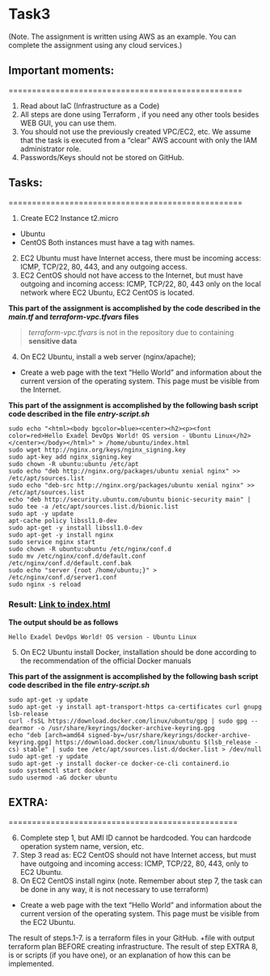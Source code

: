 # Task3
(Note. The assignment is written using AWS as an example. You can complete the assignment using any cloud services.) 

## Important moments:
==================================================

1. Read about IaC (Infrastructure as a Сode)
2. All steps are done using Terraform , if you need any other tools besides WEB GUI, you can use them. 
3. You should not use the previously created VPC/EC2, etc. We assume that the task is executed from a “clear” AWS account with only the IAM administrator role. 
4. Passwords/Keys should not be stored on GitHub.

## Tasks:
==================================================

1. Create EC2 Instance t2.micro
  - Ubuntu
  - CentOS
Both instances must have a tag with names. 
2. EC2 Ubuntu must have Internet access, there must be incoming access: ICMP, TCP/22, 80, 443, and any outgoing access. 
3. EC2 CentOS should not have access to the Internet, but must have outgoing and incoming access: ICMP, TCP/22, 80, 443 only on the local network where EC2 Ubuntu, EC2 CentOS is located. 

**This part of the assignment is accomplished by the code described in the _main.tf_ and _terraform-vpc.tfvars_ files** 

[](@note/main.tf)

> _terraform-vpc.tfvars_ is not in the repository due to containing **sensitive data** 


4. On EC2 Ubuntu, install a web server (nginx/apache);
- Create a web page with the text “Hello World” and information about the current version of the operating system. This page must be visible from the Internet. 

**This part of the assignment is accomplished by the following bash script code described in the file _entry-script.sh_**
[](@note/entry-script.sh)
```
sudo echo "<html><body bgcolor=blue><center><h2><p><font color=red>Hello Exadel DevOps World! OS version - Ubuntu Linux</h2></center></body></html>" > /home/ubuntu/index.html
sudo wget http://nginx.org/keys/nginx_signing.key
sudo apt-key add nginx_signing.key
sudo chown -R ubuntu:ubuntu /etc/apt
sudo echo "deb http://nginx.org/packages/ubuntu xenial nginx" >> /etc/apt/sources.list
sudo echo "deb-src http://nginx.org/packages/ubuntu xenial nginx" >> /etc/apt/sources.list
echo "deb http://security.ubuntu.com/ubuntu bionic-security main" | sudo tee -a /etc/apt/sources.list.d/bionic.list
sudo apt -y update
apt-cache policy libssl1.0-dev
sudo apt-get -y install libssl1.0-dev
sudo apt-get -y install nginx
sudo service nginx start
sudo chown -R ubuntu:ubuntu /etc/nginx/conf.d
sudo mv /etc/nginx/conf.d/default.conf /etc/nginx/conf.d/default.conf.bak
sudo echo "server {root /home/ubuntu;}" > /etc/nginx/conf.d/server1.conf
sudo nginx -s reload
```
### Result: [Link to index.html](http://3.250.226.8/) 

**The output should be as follows**
```
Hello Exadel DevOps World! OS version - Ubuntu Linux
```

5. On EC2 Ubuntu install Docker, installation should be done according to the recommendation of the official Docker manuals 

**This part of the assignment is accomplished by the following bash script code described in the file _entry-script.sh_**

[](@note/entry-script.sh)

```
sudo apt-get -y update
sudo apt-get -y install apt-transport-https ca-certificates curl gnupg lsb-release
curl -fsSL https://download.docker.com/linux/ubuntu/gpg | sudo gpg --dearmor -o /usr/share/keyrings/docker-archive-keyring.gpg
echo "deb [arch=amd64 signed-by=/usr/share/keyrings/docker-archive-keyring.gpg] https://download.docker.com/linux/ubuntu $(lsb_release -cs) stable" | sudo tee /etc/apt/sources.list.d/docker.list > /dev/null
sudo apt-get -y update
sudo apt-get -y install docker-ce docker-ce-cli containerd.io
sudo systemctl start docker
sudo usermod -aG docker ubuntu
```

## EXTRA:
=================================================

6. Complete  step 1, but AMI ID cannot be hardcoded. You can hardcode operation system name, version, etc. 
7. Step 3 read as: 
EC2 CentOS should not have Internet access, but must have outgoing and incoming access: ICMP, TCP/22, 80, 443, only to EC2 Ubuntu. 
8. On EC2 CentOS install nginx (note. Remember about step 7, the task can be done in any way, it is not necessary to use terraform)
- Create a web page with the text “Hello World” and information about the current version of the operating system. This page must be visible from the  EC2 Ubuntu.

The result of steps.1-7. is a terraform files in your GitHub. +file with output terraform plan BEFORE creating infrastructure.
The result of step EXTRA 8, is or scripts (if you have one), or an explanation of how this can be implemented.
